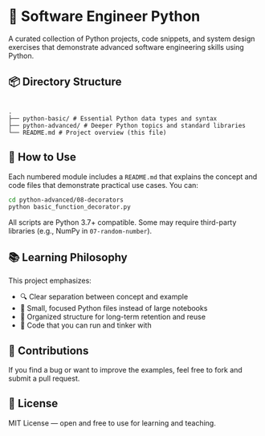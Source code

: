 # 🐍 Software Engineer Python

A curated collection of Python projects, code snippets, and system design exercises that demonstrate advanced software engineering skills using Python.

## 📦 Directory Structure

```

.
├── python-basic/ # Essential Python data types and syntax
├── python-advanced/ # Deeper Python topics and standard libraries
└── README.md # Project overview (this file)

```

## 🔧 How to Use

Each numbered module includes a `README.md` that explains the concept and code files that demonstrate practical use cases. You can:

```bash
cd python-advanced/08-decorators
python basic_function_decorator.py
```

All scripts are Python 3.7+ compatible. Some may require third-party libraries (e.g., NumPy in `07-random-number`).

## 📚 Learning Philosophy

This project emphasizes:

- 🔍 Clear separation between concept and example
- 🧱 Small, focused Python files instead of large notebooks
- 📁 Organized structure for long-term retention and reuse
- 🧪 Code that you can run and tinker with

## 🤝 Contributions

If you find a bug or want to improve the examples, feel free to fork and submit a pull request.

## 📜 License

MIT License — open and free to use for learning and teaching.
